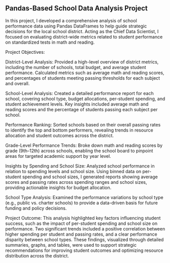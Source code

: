 
## Pandas-Based School Data Analysis Project

In this project, I developed a comprehensive analysis of school performance data using Pandas DataFrames to help guide strategic decisions for the local school district. Acting as the Chief Data Scientist, I focused on evaluating district-wide metrics related to student performance on standardized tests in math and reading.

Project Objectives:

District-Level Analysis: Provided a high-level overview of district metrics, including the number of schools, total budget, and average student performance. Calculated metrics such as average math and reading scores, and percentages of students meeting passing thresholds for each subject and overall.

School-Level Analysis: Created a detailed performance report for each school, covering school type, budget allocations, per-student spending, and student achievement levels. Key insights included average math and reading scores and the percentage of students passing each subject per school.

Performance Ranking: Sorted schools based on their overall passing rates to identify the top and bottom performers, revealing trends in resource allocation and student outcomes across the district.

Grade-Level Performance Trends: Broke down math and reading scores by grade (9th–12th) across schools, enabling the school board to pinpoint areas for targeted academic support by year level.

Insights by Spending and School Size: Analyzed school performance in relation to spending levels and school size. Using binned data on per-student spending and school sizes, I generated reports showing average scores and passing rates across spending ranges and school sizes, providing actionable insights for budget allocation.

School Type Analysis: Examined the performance variations by school type (e.g., public vs. charter schools) to provide a data-driven basis for future funding and policy decisions.

Project Outcome: This analysis highlighted key factors influencing student success, such as the impact of per-student spending and school size on performance. Two significant trends included a positive correlation between higher spending per student and passing rates, and a clear performance disparity between school types. These findings, visualized through detailed summaries, graphs, and tables, were used to support strategic recommendations for improving student outcomes and optimizing resource distribution across the district.
